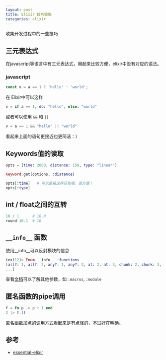 ```yaml
---
layout: post
title: Elixir 技巧收集
categories: elixir
---
```


收集开发过程中的一些技巧

## 三元表达式

在javascript等语言中有三元表达式，用起来比较方便，elixir中没有对应的语法。

### javascript

```js
const v = a == 1 ? 'hello' : 'world';
```

在 Elixir中可以这样

```elixir
v = if a == 1, do: "hello", else: "world"
```

或者可以使用 `&&` 和 `||`

```elixir
v = a == 1 && "hello" || "world"
```

看起来上面的语句更接近也更简洁：）


## Keywords值的读取

```elixir
opts = [time: 2000, distance: 150, type: "linear"]

Keyword.get(options, :distance)

opts[:time]   # 可以直接这样获取哦，很方便！
opts[:type]
```

## int / float之间的互转

```elixir
10 / 1      # 10.0
round 10.1  # 10
```

## `__info__` 函数

使用__info__可以反射模块的信息


```elixir
iex(12)> Enum.__info__ :functions
[all?: 1, all?: 2, any?: 1, any?: 2, at: 2, at: 3, chunk: 2, chunk: 3, chunk: 4,
...]
```

查看[文档](https://hexdocs.pm/elixir/Module.html#__info__/1)可以了解其他参数，如 `:macros`, `:module`


## 匿名函数的pipe调用

```elixir
f = fn p -> p + 1 end
2 |> f.()
```

匿名函数加点的调用方式看起来是有点怪的，不过好在明确。


## 参考

- [essential-elixir](http://learningwithjb.com/guides/essential-elixir)
